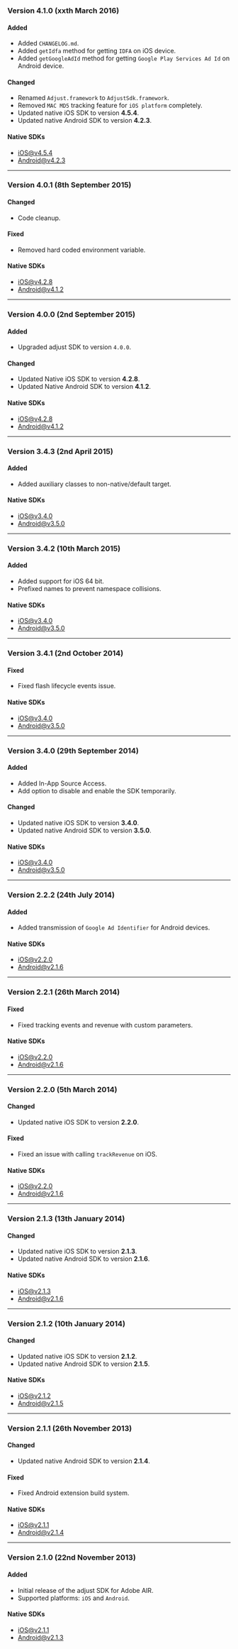### Version 4.1.0 (xxth March 2016)
#### Added
- Added `CHANGELOG.md`.
- Added `getIdfa` method for getting `IDFA` on iOS device.
- Added `getGoogleAdId` method for getting `Google Play Services Ad Id` on Android device.

#### Changed
- Renamed `Adjust.framework` to `AdjustSdk.framework`.
- Removed `MAC MD5` tracking feature for `iOS platform` completely.
- Updated native iOS SDK to version **4.5.4**.
- Updated native Android SDK to version **4.2.3**.

#### Native SDKs
- [iOS@v4.5.4][ios_sdk_v4.5.4]
- [Android@v4.2.3][android_sdk_v4.2.3]

---

### Version 4.0.1 (8th September 2015)
#### Changed
- Code cleanup.

#### Fixed
- Removed hard coded environment variable.

#### Native SDKs
- [iOS@v4.2.8][ios_sdk_v4.2.8]
- [Android@v4.1.2][android_sdk_v4.1.2]

---

### Version 4.0.0 (2nd September 2015)
#### Added
- Upgraded adjust SDK to version `4.0.0`.

#### Changed
- Updated Native iOS SDK to version **4.2.8**.
- Updated Native Android SDK to version **4.1.2**.

#### Native SDKs
- [iOS@v4.2.8][ios_sdk_v4.2.8]
- [Android@v4.1.2][android_sdk_v4.1.2]

---

### Version 3.4.3 (2nd April 2015)
#### Added
- Added auxiliary classes to non-native/default target.

#### Native SDKs
- [iOS@v3.4.0][ios_sdk_v3.4.0]
- [Android@v3.5.0][android_sdk_v3.5.0]

---

### Version 3.4.2 (10th March 2015)
#### Added
- Added support for iOS 64 bit.
- Prefixed names to prevent namespace collisions.

#### Native SDKs
- [iOS@v3.4.0][ios_sdk_v3.4.0]
- [Android@v3.5.0][android_sdk_v3.5.0]

---

### Version 3.4.1 (2nd October 2014)
#### Fixed
- Fixed flash lifecycle events issue.

#### Native SDKs
- [iOS@v3.4.0][ios_sdk_v3.4.0]
- [Android@v3.5.0][android_sdk_v3.5.0]

---

### Version 3.4.0 (29th September 2014)
#### Added
- Added In-App Source Access.
- Add option to disable and enable the SDK temporarily.

#### Changed
- Updated native iOS SDK to version **3.4.0**.
- Updated native Android SDK to version **3.5.0**.

#### Native SDKs
- [iOS@v3.4.0][ios_sdk_v3.4.0]
- [Android@v3.5.0][android_sdk_v3.5.0]

---

### Version 2.2.2 (24th July 2014)
#### Added
- Added transmission of `Google Ad Identifier` for Android devices.

#### Native SDKs
- [iOS@v2.2.0][ios_sdk_v2.2.0]
- [Android@v2.1.6][android_sdk_v2.1.6]

---

### Version 2.2.1 (26th March 2014)
#### Fixed
- Fixed tracking events and revenue with custom parameters.

#### Native SDKs
- [iOS@v2.2.0][ios_sdk_v2.2.0]
- [Android@v2.1.6][android_sdk_v2.1.6]

---

### Version 2.2.0 (5th March 2014)
#### Changed
- Updated native iOS SDK to version **2.2.0**.

#### Fixed
- Fixed an issue with calling `trackRevenue` on iOS.

#### Native SDKs
- [iOS@v2.2.0][ios_sdk_v2.2.0]
- [Android@v2.1.6][android_sdk_v2.1.6]

---

### Version 2.1.3 (13th January 2014)
#### Changed
- Updated native iOS SDK to version **2.1.3**.
- Updated native Android SDK to version **2.1.6**.

#### Native SDKs
- [iOS@v2.1.3][ios_sdk_v2.1.3]
- [Android@v2.1.6][android_sdk_v2.1.6]

---

### Version 2.1.2 (10th January 2014)
#### Changed
- Updated native iOS SDK to version **2.1.2**.
- Updated native Android SDK to version **2.1.5**.

#### Native SDKs
- [iOS@v2.1.2][ios_sdk_v2.1.2]
- [Android@v2.1.5][android_sdk_v2.1.5]

---

### Version 2.1.1 (26th November 2013)
#### Changed
- Updated native Android SDK to version **2.1.4**.

#### Fixed
- Fixed Android extension build system.

#### Native SDKs
- [iOS@v2.1.1][ios_sdk_v2.1.1]
- [Android@v2.1.4][android_sdk_v2.1.4]

---

### Version 2.1.0 (22nd November 2013)
#### Added
- Initial release of the adjust SDK for Adobe AIR.
- Supported platforms: `iOS` and `Android`.

#### Native SDKs
- [iOS@v2.1.1][ios_sdk_v2.1.1]
- [Android@v2.1.3][android_sdk_v2.1.3]

[ios_sdk_v2.1.1]: https://github.com/adjust/ios_sdk/tree/v2.1.1
[ios_sdk_v2.1.2]: https://github.com/adjust/ios_sdk/tree/v2.1.2
[ios_sdk_v2.1.3]: https://github.com/adjust/ios_sdk/tree/v2.1.3
[ios_sdk_v2.2.0]: https://github.com/adjust/ios_sdk/tree/v2.2.0
[ios_sdk_v3.4.0]: https://github.com/adjust/ios_sdk/tree/v3.4.0
[ios_sdk_v4.2.8]: https://github.com/adjust/ios_sdk/tree/v4.2.8
[ios_sdk_v4.5.4]: https://github.com/adjust/ios_sdk/tree/v4.5.4

[android_sdk_v2.1.3]: https://github.com/adjust/android_sdk/tree/v2.1.3
[android_sdk_v2.1.4]: https://github.com/adjust/android_sdk/tree/v2.1.4
[android_sdk_v2.1.5]: https://github.com/adjust/android_sdk/tree/v2.1.5
[android_sdk_v2.1.6]: https://github.com/adjust/android_sdk/tree/v2.1.6
[android_sdk_v3.5.0]: https://github.com/adjust/android_sdk/tree/v3.5.0
[android_sdk_v4.1.2]: https://github.com/adjust/android_sdk/tree/v4.1.2
[android_sdk_v4.2.3]: https://github.com/adjust/android_sdk/tree/v4.2.3
